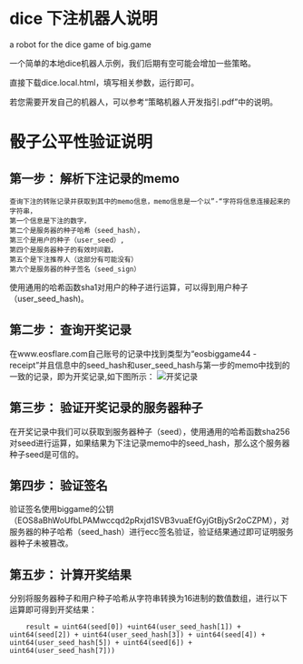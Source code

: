 # dice 下注机器人说明
a robot for the dice game of big.game


一个简单的本地dice机器人示例，我们后期有空可能会增加一些策略。

直接下载dice.local.html，填写相关参数，运行即可。

若您需要开发自己的机器人，可以参考“策略机器人开发指引.pdf”中的说明。

# 骰子公平性验证说明
## 第一步：	解析下注记录的memo
    查询下注的转账记录并获取到其中的memo信息，memo信息是一个以”-“字符将信息连接起来的字符串，
    第一个信息是下注的数字，
    第二个是服务器的种子哈希（seed_hash），
    第三个是用户的种子（user_seed）,
    第四个是服务器种子的有效时间戳，
    第五个是下注推荐人（这部分有可能没有）
    第六个是服务器的种子签名（seed_sign）

使用通用的哈希函数sha1对用户的种子进行运算，可以得到用户种子（user_seed_hash)。

## 第二步：	查询开奖记录
在www.eosflare.com自己账号的记录中找到类型为“eosbiggame44 - receipt”并且信息中的seed_hash和user_seed_hash与第一步的memo中找到的一致的记录，即为开奖记录,如下图所示：
![开奖记录](https://github.com/biggamerobot/dice/blob/master/receipt.png)

## 第三步：	验证开奖记录的服务器种子
在开奖记录中我们可以获取到服务器种子（seed），使用通用的哈希函数sha256对seed进行运算，如果结果为下注记录memo中的seed_hash，那么这个服务器种子seed是可信的。
## 第四步： 验证签名
验证签名使用biggame的公钥（EOS8aBhWoUfbLPAMwccqd2pRxjd1SVB3vuaEfGyjGtBjySr2oCZPM），对服务器的种子哈希（seed_hash）进行ecc签名验证，验证结果通过即可证明服务器种子未被篡改。
## 第五步：	计算开奖结果
分别将服务器种子和用户种子哈希从字符串转换为16进制的数值数组，进行以下运算即可得到开奖结果：
		
        result = uint64(seed[0]) +uint64(user_seed_hash[1]) + uint64(seed[2]) + uint64(user_seed_hash[3]) + uint64(seed[4]) + uint64(user_seed_hash[5]) + uint64(seed[6]) + uint64(user_seed_hash[7]))
